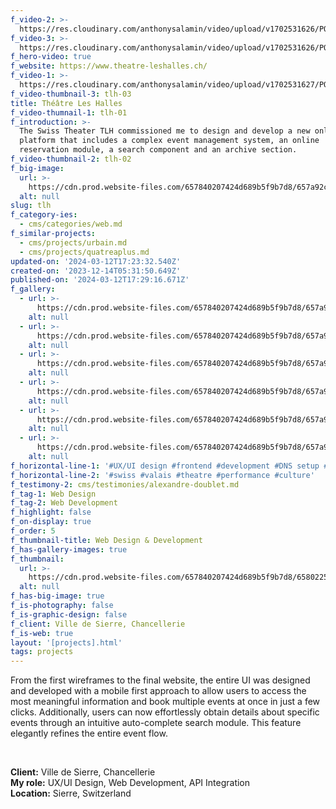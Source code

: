 ```yaml
---
f_video-2: >-
  https://res.cloudinary.com/anthonysalamin/video/upload/v1702531626/PORTFOLIO/tlh-02.mp4
f_video-3: >-
  https://res.cloudinary.com/anthonysalamin/video/upload/v1702531626/PORTFOLIO/tlh-03.mp4
f_hero-video: true
f_website: https://www.theatre-leshalles.ch/
f_video-1: >-
  https://res.cloudinary.com/anthonysalamin/video/upload/v1702531627/PORTFOLIO/tlh-01.mp4
f_video-thumbnail-3: tlh-03
title: Théâtre Les Halles
f_video-thumnail-1: tlh-01
f_introduction: >-
  The Swiss Theater TLH commissioned me to design and develop a new online
  platform that includes a complex event management system, an online
  reservation module, a search component and an archive section.
f_video-thumbnail-2: tlh-02
f_big-image:
  url: >-
    https://cdn.prod.website-files.com/657840207424d689b5f9b7d8/657a92c569fd531834f0a31b_tlh-03.webp
  alt: null
slug: tlh
f_category-ies:
  - cms/categories/web.md
f_similar-projects:
  - cms/projects/urbain.md
  - cms/projects/quatreaplus.md
updated-on: '2024-03-12T17:23:32.540Z'
created-on: '2023-12-14T05:31:50.649Z'
published-on: '2024-03-12T17:29:16.671Z'
f_gallery:
  - url: >-
      https://cdn.prod.website-files.com/657840207424d689b5f9b7d8/657a9359fb8e873a8db84107_tlh-01.webp
    alt: null
  - url: >-
      https://cdn.prod.website-files.com/657840207424d689b5f9b7d8/657a93577e45f45e4bd40a6c_tlh-02.webp
    alt: null
  - url: >-
      https://cdn.prod.website-files.com/657840207424d689b5f9b7d8/657a955f96fd7e48e0b2e5c6_tlh-03-nobg.webp
    alt: null
  - url: >-
      https://cdn.prod.website-files.com/657840207424d689b5f9b7d8/657a9358b11bb7f0639af2ad_tlh-04.webp
    alt: null
  - url: >-
      https://cdn.prod.website-files.com/657840207424d689b5f9b7d8/657a9358bbf0dcda52ff9ed6_tlh-05.webp
    alt: null
  - url: >-
      https://cdn.prod.website-files.com/657840207424d689b5f9b7d8/657a935779ebca1fed065ac4_tlh-06.webp
    alt: null
f_horizontal-line-1: '#UX/UI design #frontend #development #DNS setup #reservation #ticketing'
f_horizontal-line-2: '#swiss #valais #theatre #performance #culture'
f_testimony-2: cms/testimonies/alexandre-doublet.md
f_tag-1: Web Design
f_tag-2: Web Development
f_highlight: false
f_on-display: true
f_order: 5
f_thumbnail-title: Web Design & Development
f_has-gallery-images: true
f_thumbnail:
  url: >-
    https://cdn.prod.website-files.com/657840207424d689b5f9b7d8/658022515b17e17950015e8c_thumbnail.webp
  alt: null
f_has-big-image: true
f_is-photography: false
f_is-graphic-design: false
f_client: Ville de Sierre, Chancellerie
f_is-web: true
layout: '[projects].html'
tags: projects
---
```


From the first wireframes to the final website, the entire UI was designed and developed with a mobile first approach to allow users to access the most meaningful information and book multiple events at once in just a few clicks. Additionally, users can now effortlessly obtain details about specific events through an intuitive auto-complete search module. This feature elegantly refines the entire event flow.

‍

**Client:** Ville de Sierre, Chancellerie  
**My role:** UX/UI Design, Web Development, API Integration  
**Location:** Sierre, Switzerland
